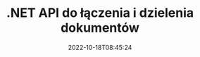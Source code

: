 ---
############################# Static ############################
layout: "product"
date: 2022-10-18T08:45:24
draft: false

product: "Merger"
product_tag: "merger"
platform: ".NET"
platform_tag: "net"

############################# Head ############################
head_title: "Interfejs API scalania dokumentów C# .NET | Połącz i podziel PDF Word Excel EPUB"
head_description: "Interfejs API scalania dokumentów C# .NET do łączenia, dzielenia, zamiany lub usuwania stron dokumentów z formatów PDF, Microsoft Word, Excel, prezentacji, Visio i obrazów."

############################# Header ############################
title: ".NET API do łączenia i dzielenia dokumentów"
description: "API do łączenia, dzielenia, zamiany, przycinania lub usuwania dokumentów, slajdów i diagramów w aplikacjach .NET."
button:
    enable: true

############################# SubMenu ############################
submenu:
    enable: true
    
    left:
        img_alt: "GroupDocs.Merger for .NET"
        image: "https://www.groupdocs.cloud/templates/groupdocs/images/product-logos/groupdocs-merger-net.png"
        product: "GroupDocs.Merger"
        platform: ".NET"

    middle:
        button:
            # button loop
            - link: "#overview"
              text: "Przegląd"

            # button loop
            - link: "#features"
              text: "Cechy"

            # button loop
            - link: "#support"
              text: "Wspierać się"

            # button loop
            - link: "https://products.groupdocs.app/merger"
              text: "Demo na żywo"

            # button loop
            - link: "https://purchase.groupdocs.com/pricing/merger/net"
              text: "cennik"

    right:
        link_download: "https://downloads.groupdocs.com/merger"
        link_learn: "https://docs.groupdocs.com/merger/net/"
        link_buy: "https://purchase.groupdocs.com"

############################# Overview ############################
overview:
    enable: true
    content: |
      GroupDocs.Merger for .NET pomaga w szybkim tworzeniu najwyższej klasy aplikacji biznesowych w C#, ASP.NET i innych technologiach .NET. Zaledwie kilka linijek kodu umożliwi aplikacjom .NET łączenie, dzielenie, zmianę kolejności, zamianę, przycinanie i usuwanie pojedynczej strony lub zbioru stron dokumentów, slajdów, obrazów lub diagramów. Wykonaj te operacje na zabezpieczonych plikach, ustawiając lub usuwając ochronę hasłem znanych i nieznanych formatów plików.  

      Używając GroupDocs.Merger dla .NET, możesz wykonać scalanie; dzielenie i inne powiązane operacje na pojedynczych dokumentach, jak i na partii dokumentów. Programowo łącz pliki we wszystkich popularnych formatach, takich jak Microsoft Word, Excel, PowerPoint, Visio, OpenDocument, PDF, XPS, TXT, CSV, eBook i formaty plików graficznych.
    tabs:
      enable: true
      
      ## TAB ONE ##
      tab_one:
        description: |
          Poniżej znajduje się omówienie GroupDocs.Merger dla platformy .NET:
      
        left:
          enable: true
          icon: "fab fa-html5"
          title: "Operacje na dokumentach"
          content: |
            * Zmień kolejność stron
            * Usuń lub usuń strony
            * Podziel lub przerwij dokument
            * Zamień lub przetasuj dowolne dwie strony
            * Przytnij jedną lub wiele stron
            * Dołącz do wielu dokumentów
        
        right:
          enable: true
          icon: "fab fa-html5"
          title: "Operacje bezpieczeństwa"
          content: |
            * Ustaw zabezpieczenia dokumentu
            * Sprawdź stan bezpieczeństwa dokumentu
            * Ustaw hasło dokumentu
            * Zaktualizuj hasło dokumentu
            * Usuń hasło dokumentu
      
      ## TAB TWO ##
      tab_two:
        description: |
          GroupDocs.Merger for .NET obsługuje scalanie następujących [formatów plików dokumentów](https://docs.groupdocs.com/merger/net/supported-document-formats/):

        left:
          enable: true
          table:
            # table loop
            - title: "Microsoft Office"
              content: |
                * **Słowo:** DOC, DOCX, DOCM, DOT, DOTX, DOTM, RTF, TXT
                * **Excel:** XLS, XLSX, XLSM, XLSB, XLTM, XLT, XLTM, XLTX, XLAM, SXC, arkusz kalkulacyjnyML
                * **PowerPoint:** PPT, PPTX, PPS, PPSX, PPSM, POT, POTM, POTX, PPTM
                * **OneNote:** JEDEN

        right:
          enable: true
          table:
            # table loop
            - title: "OpenDocument i inne formaty"
              content: |
                * **Formaty OpenDocument**: ODT, OTT, ODP, OTP, ODS
                * **Stały układ**: PDF, XPS
                * **Obrazy**: BMP, PNG, TIFF
                * **Sieć**: HTML, MHT, MHTML
                * **Tekst**: TXT, CSV, TSV
                * **Latex**: TEKST
                * **E-book**: EPUB

      ## TAB THREE ##
      tab_three:
        description: |
          GroupDocs.Merger for .NET obsługuje następujące systemy operacyjne, frameworki i menedżery pakietów:
        
        left:
          enable: true
          table:
            # table loop
            - icon: "fab fa-windows"
              title: "System operacyjny"
              content: |
                * Pulpit systemu Windows
                * Serwer Windows
                * Windows Azure
                * Linux

            # table loop
            - icon: "fas fa-code"
              title: "Obsługiwane frameworki"
              content: |
                * .NET Framework 2.0 lub więcej
                * Mono Framework 1.2 lub nowszy
                * .NET Standard 2.0
                * .NET Core 2.0

        right:
          enable: true
          table:
            # table loop
            - icon: "fas fa-box"
              title: "Menedżer pakietów"
              content: |
                * NuGet

            # table loop
            - icon: "fas fa-tools"
              title: "Środowiska programistyczne"
              content: |
                * Microsoft Visual Studio
                * Xamarin. Android
                * Xamarin.IOS
                * Xamarin. Mac
                * Monorozwijanie

############################# Features ############################
features:
    enable: true
    title: "GroupDocs.Merger dla funkcji .NET"

    feature:
      # feature loop
      - icon: "fas fa-copy"
        content: "Łącz i łącz wiele stron, slajdów i diagramów w jeden dokument"
       
      # feature loop
      - icon: "fas fa-eye"
        content: "Dziel i dziel duże dokumenty na wiele mniejszych plików"

      # feature loop
      - icon: "fas fa-bolt"
        content: "Zmieniaj kolejność, mieszaj i reorganizuj strony, slajdy lub diagramy"
      
      # feature loop
      - icon: "fas fa-file-powerpoint"
        content: "Zamień i wymieniaj między sobą dwie strony, slajdy lub diagramy w dokumencie"

      # feature loop
      - icon: "fas fa-code"
        content: "Przytnij dokument, usuwając określone strony, slajdy lub diagramy"

      # feature loop
      - icon: "fas fa-cloud"
        content: "Usuń pojedyncze lub zbiór stron, slajdów lub diagramów"

      # feature loop
      - icon: "fas fa-remove-format"
        content: "Łącz dużą liczbę dokumentów w partiach"

      # feature loop
      - icon: "fas fa-comment-slash"
        content: "Sprawdź programowo, czy dokument jest zabezpieczony hasłem"

      # feature loop
      - icon: "fas fa-location-arrow"
        content: "Ustaw, zresetuj i usuń hasło w znanych i nieznanych formatach dokumentów"

      # feature loop
      - icon: "fas fa-border-all"
        content: "Pobierz listę obsługiwanych formatów plików – Split and Join Text (ERR) Log File Format"

      # feature loop
      - icon: "fas fa-wrench"
        content: "Obracaj strony i zmieniaj orientację strony w znanych i nieznanych formatach"

      # feature loop
      - icon: "fas fa-columns"
        content: "Połącz wiele plików w różnych formatach do DOC, DOCX i XPS"

      # feature loop
      - icon: "fas fa-file-word"
        content: "Dzielenie dużych plików tekstowych według numerów wierszy"

      # feature loop
      - icon: "fas fa-envelope"
        content: "Uzyskaj reprezentacje obrazów stron dokumentów i formatów rodziny diagramów"

      # feature loop
      - icon: "fas fa-print"
        content: "Połącz obrazy z kolorem tła dla pustej czarnej przestrzeni obrazu"

      # feature loop
      - icon: "fas fa-file-archive"
        content: "Połącz różne typy dokumentów (DOC, XLS, PPT itp.) w jeden plik PDF"

      # feature loop
      - icon: "fas fa-lock"
        content: "Łatwo importuj obiekty OLE do programów Microsoft Word, Excel, prezentacji i typów plików OpenDocument"

      # feature loop
      - icon: "fas fa-file-code"
        content: "Dodaj inne dokumenty do strony diagramu za pomocą obiektów OLE"

    more_feature:
      # more_feature_loop
      - title: "Usuń żądane strony z dokumentów"
        content: |
          GroupDocs.Merger for .NET API pomaga usuwać niechciane strony z dokumentu.
      
      # more_feature_loop
      - title: "Zastosuj transformację do renderowanego wyniku"
        content: "W renderowanym dokumencie wyjściowym można wykonywać różne przekształcenia przy użyciu GroupDocs.Merger for .NET API. Te opcje transformacji zapewniają kontrolę nad sposobem prezentowania renderowanych danych wyjściowych do wyświetlania. Dostępne przekształcenia to opcja obracania strony, opcja zmiany kolejności stron i stosowanie tekstowego znaku wodnego."

      # more_feature_loop
      - title: "Sprawdź hasło nieznanego formatu dokumentu"
        content: "GroupDocs.Merger for .NET API umożliwia sprawdzenie hasła dokumentu, którego format nie jest znany."

############################# Support ############################
support:
    enable: true

############################# Solutions ############################
solutions:
    enable: true
    title: "GroupDocs.Merger oferuje interfejsy API scalania dokumentów dla innych popularnych środowisk programistycznych"

    solution:
        # solution loop
        - img_alt: "GroupDocs.Merger dla Javy"
          image: "https://www.groupdocs.cloud/templates/groupdocs/images/product-logos/groupdocs-merger-java.png"
          product: "GroupDocs.Merger"
          platform: "Jawa"
          link: "/fuzja/java/"

############################# Back to top ###############################
back_to_top:
  enable: true
---